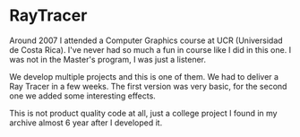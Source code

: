 RayTracer
=========

Around 2007 I attended a Computer Graphics course at UCR (Universidad de Costa Rica). I've never had so much a fun in course like I did in this one. I was not in the Master's program, I was just a listener.

We develop multiple projects and this is one of them. We had to deliver a Ray Tracer in a few weeks. The first version was very basic, for the second one we added some interesting effects.

This is not product quality code at all, just a college project I found in my archive almost 6 year after I developed it.
